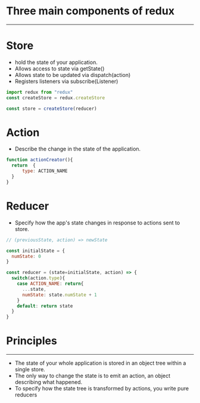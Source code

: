# Three main components of redux
---

# Store

- hold the state of your application.
- Allows access to state via getState()
- Allows state to be updated via dispatch(action)
- Registers listeners via subscribe(Listener)

```javascript
import redux from "redux"
const createStore = redux.createStore

const store = createStore(reducer)

```

# Action

- Describe the change in the state of the application.

```javascript
function actionCreator(){
  return  {
      type: ACTION_NAME
  }
}
```

# Reducer

- Specify how the app's state changes in response to actions sent to store.

```javascript
// (previousState, action) => newState

const initialState = {
  numState: 0
}

const reducer = (state=initialState, action) => {
  switch(action.type){
    case ACTION_NAME: return{
      ...state,
      numState: state.numState + 1
    }
    default: return state
  }
}
```


# Principles
---

- The state of your whole application is stored in an object tree within a single store.
- The only way to change the state is to emit an action, an object describing what happened.
- To specify how the state tree is transformed by actions, you write pure reducers
